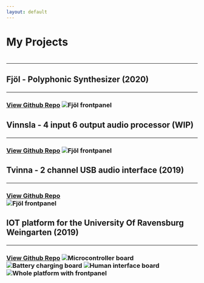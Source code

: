 ```yaml
---
layout: default
---
```


<h1> My Projects
<h1> <hr style="border-width: 10px;">


<h2> Fjöl - Polyphonic Synthesizer (2020)
<hr>
<h3> <a href="https://github.com/hallmar/Eurorack-Modules/tree/master/Fj%C3%B6l" target="_blank">View Github Repo</a>
<img src="/assets/img/fjöl.png" alt="Fjöl frontpanel">


<h2> Vinnsla - 4 input 6 output audio processor (WIP)
<hr>
<h3>   <a href="https://github.com/hallmar/Vinnsla-Audio-processor" target="_blank" >View Github Repo</a>
<img src="/assets/img/Screenshot 2020-11-20 at 21.41.37.png" alt="Fjöl frontpanel">

<h2> Tvinna - 2 channel USB audio interface (2019)
<hr>
<h3> <a href="https://github.com/hallmar/Eurorack-Modules/tree/master/Tvinna" target="_blank" >View Github Repo</a> 
<br>
<img src="/assets/img/Screenshot 2020-11-20 at 21.40.47.png" alt="Fjöl frontpanel">

<h2> IOT platform for the University Of Ravensburg Weingarten (2019)
<hr>  
<h3> <a href="https://github.com/hallmar/IOT-Platform" target="_blank" >View Github Repo</a>

<img src="/assets/img/IMG_2385.JPG" alt="Microcontroller board">
<img src="/assets/img/IMG_2386.JPG" alt="Battery charging board ">
<img src="/assets/img/img_2389.jpg" alt="Human interface board">
<img src="/assets/img/img_2388.jpg" alt="Whole platform with frontpanel">


